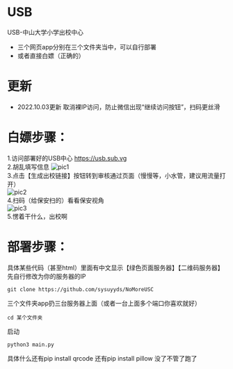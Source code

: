 # USB
USB-中山大学小学出校中心

- 三个网页app分别在三个文件夹当中，可以自行部署
- 或者直接白嫖（正确的）

# 更新   
- 2022.10.03更新
取消裸IP访问，防止微信出现“继续访问按钮”，扫码更丝滑

# 白嫖步骤：
1.访问部署好的USB中心 https://usb.sub.vg     
2.胡乱填写信息
![pic1](1.jpg)   
3.点击【生成出校链接】按钮转到审核通过页面（慢慢等，小水管，建议用流量打开）    
![pic2](2.jpg)     
4.扫码（给保安扫的）看看保安视角     
![pic3](3.jpg)     
5.愣着干什么，出校啊

# 部署步骤：
具体某些代码（甚至html）里面有中文显示【绿色页面服务器】【二维码服务器】先自行修改为你的服务器的IP

```
git clone https://github.com/sysuyyds/NoMoreUSC
```
三个文件夹app扔三台服务器上面（或者一台上面多个端口你喜欢就好）
```
cd 某个文件夹
```
启动
```
python3 main.py
```
具体什么还有pip install qrcode
还有pip install pillow
没了不管了跑了
